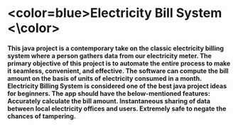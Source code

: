# <color=blue>Electricity Bill System <\color>

#### This java project is a contemporary take on the classic electricity billing system where a person gathers data from our electricity meter. The primary objective of this project is to automate the entire process to make it seamless, convenient, and effective. The software can compute the bill amount on the basis of units of electricity consumed in a month. Electricity Billing System is considered one of the best java project ideas for beginners. The app should have the below-mentioned features: Accurately calculate the bill amount. Instantaneous sharing of data between local electricity offices and users. Extremely safe to negate the chances of tampering.
